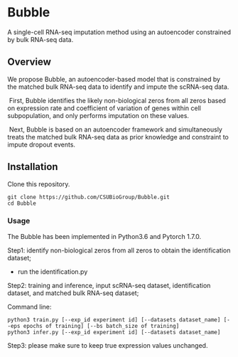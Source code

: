 # Bubble

A single-cell RNA-seq imputation method using an autoencoder constrained by bulk RNA-seq data. 

## Overview

We propose Bubble, an autoencoder-based model that is constrained by the matched bulk RNA-seq data to identify and impute the scRNA-seq data. 

​         First, Bubble identifies the likely non-biological zeros from all zeros based on expression rate and coefficient of variation of genes within cell subpopulation, and only performs imputation on these values.  

​       Next, Bubble is based on an autoencoder framework and simultaneously treats the matched bulk RNA-seq data as prior knowledge and constraint to impute dropout events. 

## Installation

Clone this repository.

```shell
git clone https://github.com/CSUBioGroup/Bubble.git
cd Bubble
```

### Usage

The Bubble has been implemented in Python3.6 and Pytorch  1.7.0. 

Step1: identify non-biological zeros from all zeros to obtain the identification dataset;

- run the identification.py

Step2: training and inference, input scRNA-seq dataset, identification dataset, and matched bulk RNA-seq dataset;

Command line: 

```shell
python3 train.py [--exp_id experiment id] [--datasets dataset_name] [--eps epochs of training] [--bs batch_size of training] 
python3 infer.py [--exp_id experiment id] [--datasets dataset_name]
```

Step3: please make sure to keep true expression values unchanged.
